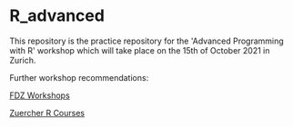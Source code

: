 # R_advanced

This repository is the practice repository for the 'Advanced Programming with R' workshop which will take place on the 15th of October 2021 in Zurich.

Further workshop recommendations:

[FDZ Workshops](https://www.iqb.hu-berlin.de/fdz/workshops)

[Zuercher R Courses](https://www.zhrcourses.uzh.ch/de.html)


